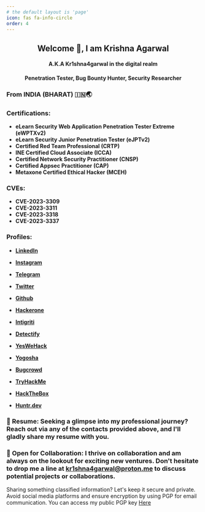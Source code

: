 ```yaml
---
# the default layout is 'page'
icon: fas fa-info-circle
order: 4
---
```

<base target="_blank"> 

## **<center> Welcome 👋, I am Krishna Agarwal </center>**
#### <center> A.K.A Kr1shna4garwal in the digital realm </center>
#### <center> Penetration Tester, Bug Bounty Hunter, Security Researcher </center>

### From **INDIA (BHARAT) 🇮🇳🌏**

### Certifications: 
- **eLearn Security Web Application Penetration Tester Extreme (eWPTXv2)**
- **eLearn Security Junior Penetration Tester (eJPTv2)**
- **Certified Red Team Professional (CRTP)**
- **INE Certified Cloud Associate (ICCA)**
- **Certified Network Security Practitioner (CNSP)**
- **Certified Appsec Practitioner (CAP)**
- **Metaxone Certified Ethical Hacker (MCEH)**

### CVEs: 
- **CVE-2023-3309**
- **CVE-2023-3311**
- **CVE-2023-3318**
- **CVE-2023-3337**

### Profiles:
- [**LinkedIn**](https://www.linkedin.com/in/kr1shna4garwal)
- [**Instagram**](https://www.instagram.com/kr1shna4garwal)
- [**Telegram**](https://telegram.me/kr1shna4garwal)
- [**Twitter**](https://twitter.com/Kr1shna4garwal)
- [**Github**](https://github.com/kr1shna4garwal)

- [**Hackerone**](https://hackerone.com/kr1shna4garwal)
- [**Intigriti**](https://app.intigriti.com/profile/kr1shna4garwal)
- [**Detectify**](https://cs.detectify.com/profile/kr1shna4garwal)
- [**YesWeHack**](https://yeswehack.com/hunters/kr1shna4garwal)
- [**Yogosha**](http://app.yogosha.com/r/kr1shna4garwal)
- [**Bugcrowd**](https://bugcrowd.com/kr1shna4garwal)
- [**TryHackMe**](https://tryhackme.com/p/Kr1shna4garwal)
- [**HackTheBox**](https://app.hackthebox.com/profile/685392)
- [**Huntr.dev**](https://huntr.dev/users/kr1shna4garwal)


### 📄 Resume: Seeking a glimpse into my professional journey? Reach out via any of the contacts provided above, and I'll gladly share my resume with you.

### 💼 Open for Collaboration: I thrive on collaboration and am always on the lookout for exciting new ventures. Don't hesitate to drop me a line at <a href="mailto:kr1shna4garwal@proton.me">kr1shna4garwal@proton.me</a> to discuss potential projects or collaborations.

Sharing something classified information? Let's keep it secure and private. Avoid social media platforms and ensure encryption by using PGP for email communication. You can access my public PGP key <a href="https://raw.githubusercontent.com/Kr1shna4garwal/kr1shna4garwal.github.io/main/_media/kr1shna4garwal.asc">Here</a>
